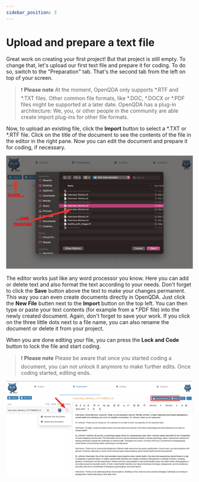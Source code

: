 ```yaml
---
sidebar_position: 3
---
```


# Upload and prepare a text file

Great work on creating your first project! But that project is still empty. To change that, let's upload our first text file and prepare it for coding. To do so, switch to the "Preparation" tab. That's the second tab from the left on top of your screen.

> :exclamation: **Please note** At the moment, OpenQDA only supports *.RTF and *.TXT files. Other common file formats, like *.DOC, *.DOCX or *.PDF files might be supported at a later date. OpenQDA has a plug-in architecture: We, you, or other people in the community are able create import plug-ins for other file formats.

Now, to upload an existing file, click the **Import** button to select a *.TXT or *.RTF file. Click on the title of the document to see the contents of the file in the editor in the right pane. Now you can edit the document and prepare it for coding, if necessary.

![Importing a document file into OpenQDA](../../static/img/document_selection_96dpi.png "Importing a document file")

The editor works just like any word processor you know. Here you can add or delete text and also format the text according to your needs. Don't forget to click the **Save** button above the text to make your changes permanent. This way you can even create documents directly in OpenQDA. Just click the **New File** butten next to the **Import** button on the top left. You can then type or paste your text contents (for example from a *.PDF file) into the newly created document. Again, don't forget to save your work.
If you click on the three little dots next to a file name, you can also rename the document or delete it from your project.



When you are done editing your file, you can press the **Lock and Code** button to lock the file and start coding.

> :exclamation: **Please note** Please be aware that once you started coding a document, you can not unlock it anymore to make further edits. Once coding started, editing ends.

![Editing a document file in OpenQDA](../../static/img/document_preparation_96dpi.png "Editing a document file")
